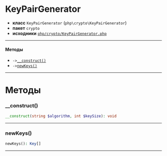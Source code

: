 # KeyPairGenerator

- **класс** `KeyPairGenerator` (`php\crypto\KeyPairGenerator`)
- **пакет** `crypto`
- **исходники** [`php/crypto/KeyPairGenerator.php`](./src/main/resources/JPHP-INF/sdk/php/crypto/KeyPairGenerator.php)


---

#### Методы

- `->`[`__construct()`](#method-__construct)
- `->`[`newKeys()`](#method-newkeys)

---
# Методы

<a name="method-__construct"></a>

### __construct()
```php
__construct(string $algorithm, int $keySize): void
```

---

<a name="method-newkeys"></a>

### newKeys()
```php
newKeys(): Key[]
```

---

